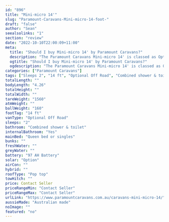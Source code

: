 ```yaml
---
id: "896"
title: "Mini-micro 14'"
slug: "Paramount-Caravans-Mini-micro-14-foot-"
draft: "false"
author: "Sean"
seealsolinks: "1"
section: "review"
date: "2022-10-10T22:00:09+11:00"
meta:
  title: "Should I buy Mini-micro 14' by Paramount Caravans?"
  description: "The Paramount Caravans Mini-micro 14' is classed as Optional Off Road, and sleeps 2 people. It is Australian made and comes in at 14 ft. It generally has Combined shower & toilet."
  ogtitle: "Should I buy Mini-micro 14' by Paramount Caravans?"
  ogdescription: "The Paramount Caravans Mini-micro 14' is classed as Optional Off Road, and sleeps 2 people. It is Australian made and comes in at 14 ft. It generally has Combined shower & toilet."
categories: ["Paramount Caravans"]
tags: ["Sleeps 2", "14 ft", "Optional Off Road", "Combined shower & toilet", "Pop top", "Price Unknown", "Australian made"]
totalLength: ""
bodyLength: "4.26"
totalHeight: ""
totalWidth: ""
tareWeight: "1560"
atmWeight: ""
ballWeight: "160"
footTag: "14 ft"
vanType: "Optional Off Road"
sleeps: "2"
bathroom: "Combined shower & toilet"
internalBathroom: "Yes"
mainBed: "Queen bed or singles"
bunks: ""
freshWater: ""
greyWater: ""
battery: "97 AH Battery"
solar: "Option"
airCon: ""
hybrid: ""
roofType: "Pop top"
towHitch: ""
price: Contact Seller
priceRangeMin: "Contact Seller"
priceRangeMax: "Contact Seller"
urlLink: "https://www.paramountcaravans.com.au/caravans-mini-micro-14/"
aussieMade: "Australian made"
noImage: ""
featured: "no"
---
```

